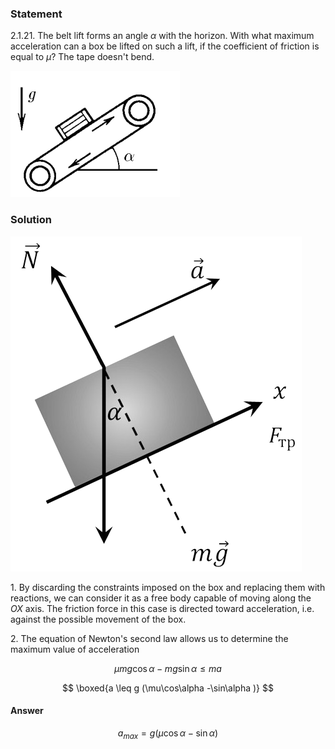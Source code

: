 ###  Statement

$2.1.21.$ The belt lift forms an angle $\alpha$ with the horizon. With what maximum acceleration can a box be lifted on such a lift, if the coefficient of friction is equal to $\mu$? The tape doesn't bend.

![ For problem $2.1.21$ |271x202, 31%](../../img/2.1.21/statement.png)

### Solution

![ Forces acting on the box |466x536, 31%](../../img/2.1.21/sol.png)

1\. By discarding the constraints imposed on the box and replacing them with reactions, we can consider it as a free body capable of moving along the $OX$ axis. The friction force in this case is directed toward acceleration, i.e. against the possible movement of the box.

2\. The equation of Newton's second law allows us to determine the maximum value of acceleration

$$
\mu mg \cos\alpha -mg \sin\alpha\leq ma
$$

$$
\boxed{a \leq g (\mu\cos\alpha -\sin\alpha )}
$$

#### Answer

$$
a_{max} = g(\mu\cos\alpha − \sin\alpha )
$$